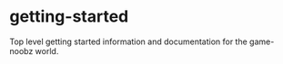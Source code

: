 getting-started
===============

Top level getting started information and documentation for the game-noobz world.
